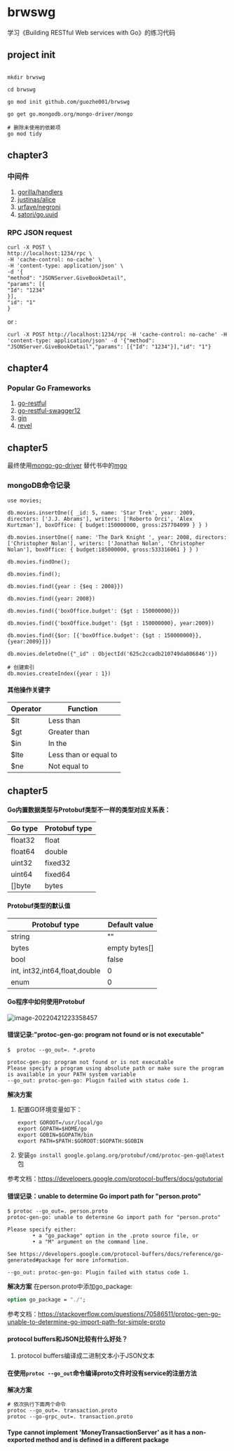 # brwswg

学习《Building RESTful Web services with Go》的练习代码

## project init

```shell

mkdir brwswg

cd brwswg

go mod init github.com/guozhe001/brwswg

go get go.mongodb.org/mongo-driver/mongo

# 删除未使用的依赖项
go mod tidy

```

## chapter3

### 中间件

1. [gorilla/handlers](https://github.com/gorilla/handlers)
2. [justinas/alice](https://github.com/justinas/alice)
3. [urfave/negroni](https://github.com/urfave/negroni)
3. [satori/go.uuid](http://github.com/satori/go.uuid)

### RPC JSON request

```shell
curl -X POST \
http://localhost:1234/rpc \
-H 'cache-control: no-cache' \
-H 'content-type: application/json' \
-d '{
"method": "JSONServer.GiveBookDetail",
"params": [{
"Id": "1234"
}],
"id": "1"
}
```

or :

```shell
curl -X POST http://localhost:1234/rpc -H 'cache-control: no-cache' -H 'content-type: application/json' -d '{"method": "JSONServer.GiveBookDetail","params": [{"Id": "1234"}],"id": "1"}
```

## chapter4

### Popular Go Frameworks

1. [go-restful](https://github.com/emicklei/go-restful)
2. [go-restful-swagger12](https://github.com/emicklei/go-restful-swagger12)
3. [gin](https://github.com/gin-gonic/gin)
3. [revel](https://github.com/revel/revel)

## chapter5

最终使用[mongo-go-driver](https://github.com/mongodb/mongo-go-driver) 替代书中的[mgo](https://gopkg.in/mgo.v2)

### mongoDB命令记录

```
use movies;

db.movies.insertOne({ _id: 5, name: 'Star Trek', year: 2009, directors: ['J.J. Abrams'], writers: ['Roberto Orci', 'Alex Kurtzman'], boxOffice: { budget:150000000, gross:257704099 } } )

db.movies.insertOne({ name: 'The Dark Knight ', year: 2008, directors: ['Christopher Nolan'], writers: ['Jonathan Nolan', 'Christopher Nolan'], boxOffice: { budget:185000000, gross:533316061 } } )

db.movies.findOne();

db.movies.find();

db.movies.find({year : {$eq : 2008}})

db.movies.find({year: 2008})

db.movies.find({'boxOffice.budget': {$gt : 150000000}})

db.movies.find({'boxOffice.budget': {$gt : 150000000}, year:2009})

db.movies.find({$or: [{'boxOffice.budget': {$gt : 150000000}}, {year:2009}]})

db.movies.deleteOne({"_id" : ObjectId('625c2ccadb210749da806846')})

# 创建索引
db.movies.createIndex({year : 1})

```

#### 其他操作关键字

| Operator | Function              |
|----------|-----------------------|
| $lt      | Less than             |
| $gt      | Greater than          |
| $in      | In the                |
| $lte     | Less than or equal to |
| $ne      | Not equal to          |

## chapter5

#### Go内置数据类型与Protobuf类型不一样的类型对应关系表：

| Go type | Protobuf type |
|---------|---------------|
| float32 | float         |
| float64 | double        |
| uint32  | fixed32       |
| uint64  | fixed64       |
| []byte  | bytes         |


#### Protobuf类型的默认值

| Protobuf type                 | Default value |
|-------------------------------|---------------|
| string                        | ""            |
| bytes                         | empty bytes[] |
| bool                          | false         |
| int, int32,int64,float,double | 0             |
| enum                          | 0             |



#### Go程序中如何使用Protobuf

![image-20220421223358457](https://cdn.jsdelivr.net/gh/guozhe001/oss/imgimage-20220421223358457.png)


#### 错误记录:"protoc-gen-go: program not found or is not executable"

```shell
$  protoc --go_out=. *.proto                                   

protoc-gen-go: program not found or is not executable
Please specify a program using absolute path or make sure the program is available in your PATH system variable
--go_out: protoc-gen-go: Plugin failed with status code 1.

```

**解决方案**
1. 配置GO环境变量如下：

   ```shell
   export GOROOT=/usr/local/go
   export GOPATH=$HOME/go
   export GOBIN=$GOPATH/bin
   export PATH=$PATH:$GOROOT:$GOPATH:$GOBIN
   ```
   
2. 安装`go install google.golang.org/protobuf/cmd/protoc-gen-go@latest`包

参考文档：https://developers.google.com/protocol-buffers/docs/gotutorial



#### 错误记录：unable to determine Go import path for "person.proto"

```shell
$ protoc --go_out=. person.proto                                
protoc-gen-go: unable to determine Go import path for "person.proto"

Please specify either:
        • a "go_package" option in the .proto source file, or
        • a "M" argument on the command line.

See https://developers.google.com/protocol-buffers/docs/reference/go-generated#package for more information.

--go_out: protoc-gen-go: Plugin failed with status code 1.

```
**解决方案**
在person.proto中添加go_package:

```protobuf
option go_package = "./";
```

参考文档：https://stackoverflow.com/questions/70586511/protoc-gen-go-unable-to-determine-go-import-path-for-simple-proto

#### protocol buffers和JSON比较有什么好处？
1. protocol buffers编译成二进制文本小于JSON文本

#### 在使用`protoc --go_out`命令编译proto文件时没有service的注册方法

**解决方案**
```shell
# 依次执行下面两个命令
protoc --go_out=. transaction.proto            
protoc --go-grpc_out=. transaction.proto
```

#### Type cannot implement 'MoneyTransactionServer' as it has a non-exported method and is defined in a different package
